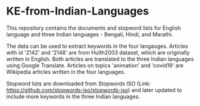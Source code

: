 # KE-from-Indian-Languages
This repository contains the documents and stopword lists for English language and three Indian languages - Bengali, Hindi, and Marathi.

The data can be used to extract keywords in the four langauges. Articles with id '2142' and '2148' are from Hulth2003 dataset, which are originally written in English. Both articles are translated to the three Indian languages using Google Translate. Articles on topics 'animation' and 'covid19' are Wikipedia articles written in the four languages.

Stopword lists are downloaded from Stopwords ISO (Link: https://github.com/stopwords-iso/stopwords-iso) and later updated to include more keywords in the three Indian languages.
